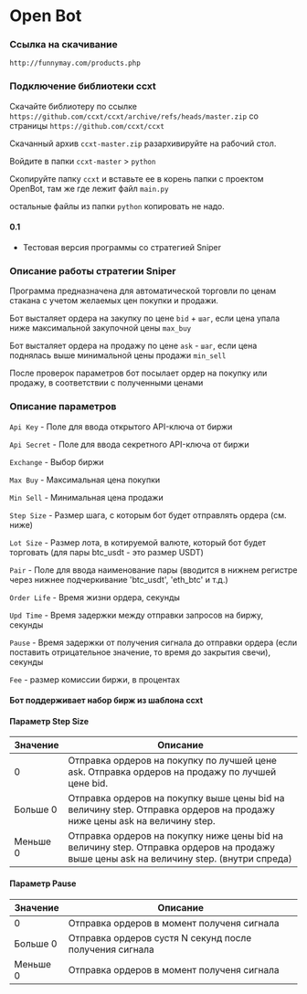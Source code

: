 # Open Bot

### Ссылка на скачивание

`http://funnymay.com/products.php`

### Подключение библиотеки ccxt

Скачайте библиотеру по ссылке `https://github.com/ccxt/ccxt/archive/refs/heads/master.zip` со страницы `https://github.com/ccxt/ccxt`

Скачанный архив `ccxt-master.zip` разархивируйте на рабочий стол.

Войдите в папки `ccxt-master` > `python`

Скопируйте папку `ccxt` и вставьте ее в корень папки с проектом OpenBot, там же где лежит файл `main.py`

остальные файлы из папки `python` копировать не надо.

#### 0.1
* Тестовая версия программы со стратегией Sniper

### Описание работы стратегии Sniper

Программа предназначена для автоматической торговли по ценам стакана с учетом желаемых цен покупки и продажи.

Бот высталяет ордера на закупку по цене `bid` + `шаг`, если цена упала ниже максимальной закупочной цены `max_buy`

Бот высталяет ордера на продажу по цене `ask` - `шаг`, если цена поднялась выше минимальной цены продажи `min_sell`

После проверок параметров бот посылает ордер на покупку или продажу, в соответствии с полученными ценами

### Описание параметров

`Api Key` - Поле для ввода открытого API-ключа от биржи

`Api Secret` - Поле для ввода секретного API-ключа от биржи

`Exchange` - Выбор биржи

`Max Buy` - Максимальная цена покупки

`Min Sell` - Минимальная цена продажи

`Step Size` - Размер шага, с которым бот будет отправлять ордера (см. ниже)

`Lot Size` - Размер лота, в котируемой валюте, который бот будет торговать (для пары btc_usdt - это размер USDT)

`Pair` - Поле для ввода наименование пары (вводится в нижнем регистре через нижнее подчеркивание 'btc_usdt', 'eth_btc' и т.д.)

`Order Life` - Время жизни ордера, секунды

`Upd Time` - Время задержки между отправки запросов на биржу, секунды

`Pause` - Время задержки от получения сигнала до отправки ордера (если поставить отрицательное значение, то время до закрытия свечи), секунды

`Fee` - размер комиссии биржи, в процентах

#### Бот поддерживает набор бирж из шаблона ccxt

#### Параметр Step Size
Значение | Описание
---------|-----------------
0        |Отправка ордеров на покупку по лучшей цене ask. Отправка ордеров на продажу по лучшей цене bid.
Больше 0 |Отправка ордеров на покупку выше цены bid на величину step. Отправка ордеров на продажу ниже цены ask на величину step.
Меньше 0 |Отправка ордеров на покупку ниже цены bid на величину step. Отправка ордеров на продажу выше цены ask на величину step. (внутри спреда)

#### Параметр Pause
Значение |Описание
---------|----------------
0        |Отправка ордеров в момент полученя сигнала
Больше 0 |Отправка ордеров сустя N секунд после получения сигнала
Меньше 0 |Отправка ордеров в момент полученя сигнала